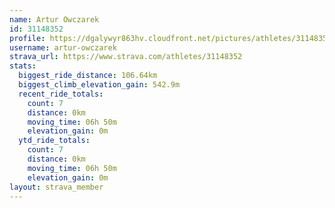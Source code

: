 ```yaml
---
name: Artur Owczarek
id: 31148352
profile: https://dgalywyr863hv.cloudfront.net/pictures/athletes/31148352/15906846/1/large.jpg
username: artur-owczarek
strava_url: https://www.strava.com/athletes/31148352
stats:
  biggest_ride_distance: 106.64km
  biggest_climb_elevation_gain: 542.9m
  recent_ride_totals:
    count: 7
    distance: 0km
    moving_time: 06h 50m
    elevation_gain: 0m
  ytd_ride_totals:
    count: 7
    distance: 0km
    moving_time: 06h 50m
    elevation_gain: 0m
layout: strava_member
--- 
```

